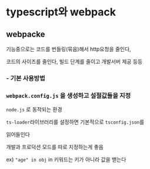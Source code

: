 # typescript와 webpack

## webpacke

기능중으로는 코드를 번들링(묶음)해서 http요청을 줄인다,

코드의 사이즈를 줄인다, 빌드 단계를 줄이고 개발서버 제공 등등

### - 기본 사용방법

### `webpack.config.js` 을 생성하고 설절값들을 지정

`node.js` 로 동작되는 환경

`ts-loader`라이브러리를 설정하면 기본적으로 `tsconfig.json`를

읽어들인다

개발과 프로덕션 모드를 따로 지정하는게 좋음

ex) `"age" in obj` in 키워드는 키가 아니라 값을 밷는다
